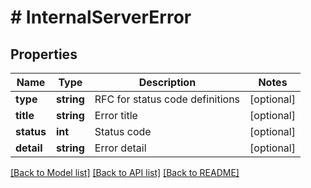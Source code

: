 # # InternalServerError

## Properties

Name | Type | Description | Notes
------------ | ------------- | ------------- | -------------
**type** | **string** | RFC for status code definitions | [optional] 
**title** | **string** | Error title | [optional] 
**status** | **int** | Status code | [optional] 
**detail** | **string** | Error detail | [optional] 

[[Back to Model list]](../../README.md#documentation-for-models) [[Back to API list]](../../README.md#documentation-for-api-endpoints) [[Back to README]](../../README.md)


